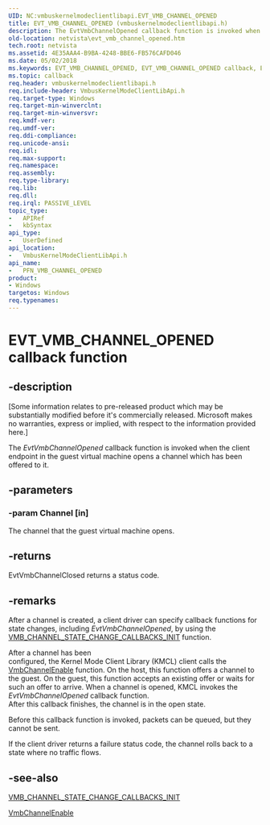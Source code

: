 ```yaml
---
UID: NC:vmbuskernelmodeclientlibapi.EVT_VMB_CHANNEL_OPENED
title: EVT_VMB_CHANNEL_OPENED (vmbuskernelmodeclientlibapi.h)
description: The EvtVmbChannelOpened callback function is invoked when the client endpoint in the guest virtual machine opens a channel which has been offered to it.
old-location: netvista\evt_vmb_channel_opened.htm
tech.root: netvista
ms.assetid: 4E35AAA4-B9BA-4248-BBE6-FB576CAFD046
ms.date: 05/02/2018
ms.keywords: EVT_VMB_CHANNEL_OPENED, EVT_VMB_CHANNEL_OPENED callback, EvtVmbChannelOpened, EvtVmbChannelOpened callback function [Network Drivers Starting with Windows Vista], PFN_VMB_CHANNEL_OPENED, PFN_VMB_CHANNEL_OPENED callback function pointer [Network Drivers Starting with Windows Vista], netvista.evt_vmb_channel_opened, vmbuskernelmodeclientlibapi/EvtVmbChannelOpened
ms.topic: callback
req.header: vmbuskernelmodeclientlibapi.h
req.include-header: VmbusKernelModeClientLibApi.h
req.target-type: Windows
req.target-min-winverclnt: 
req.target-min-winversvr: 
req.kmdf-ver: 
req.umdf-ver: 
req.ddi-compliance: 
req.unicode-ansi: 
req.idl: 
req.max-support: 
req.namespace: 
req.assembly: 
req.type-library: 
req.lib: 
req.dll: 
req.irql: PASSIVE_LEVEL
topic_type:
-	APIRef
-	kbSyntax
api_type:
-	UserDefined
api_location:
-	VmbusKernelModeClientLibApi.h
api_name:
-	PFN_VMB_CHANNEL_OPENED
product:
- Windows
targetos: Windows
req.typenames: 
---
```


# EVT_VMB_CHANNEL_OPENED callback function


## -description


<p class="CCE_Message">[Some information relates to pre-released product which may be substantially modified before it's commercially released. Microsoft makes no warranties, express or implied, with respect to the information provided here.]

The <i>EvtVmbChannelOpened</i> callback function is invoked when the client endpoint in the guest virtual machine opens a
channel which has been offered to it. 


## -parameters




### -param Channel [in]

The channel that the guest virtual machine opens.


## -returns



EvtVmbChannelClosed returns a status code.




## -remarks



After a channel is created, a client driver can specify callback functions for state changes, including  <i>EvtVmbChannelOpened</i>, by using the <a href="https://msdn.microsoft.com/2255C8A2-85FB-4B96-8AE9-66FAFD73EE73">VMB_CHANNEL_STATE_CHANGE_CALLBACKS_INIT</a> function.

After a channel has been  
configured, the Kernel Mode Client Library (KMCL) client calls the <a href="https://msdn.microsoft.com/A0256B3F-C35C-45AB-A825-0A82189F08DC">VmbChannelEnable</a> function.  On the host, this 
function offers a channel to the guest.  On the guest, this function 
accepts an existing offer or waits for such an offer to arrive.  When a channel is opened, KMCL invokes the <i>EvtVmbChannelOpened</i> callback function.  
After this callback finishes, the channel
is in the open state.

  Before this callback function is invoked, packets can
be queued, but they cannot be sent.


If the client driver returns a failure  status code, the channel
rolls back to a state where no traffic flows.




## -see-also




<a href="https://msdn.microsoft.com/2255C8A2-85FB-4B96-8AE9-66FAFD73EE73">VMB_CHANNEL_STATE_CHANGE_CALLBACKS_INIT</a>



<a href="https://msdn.microsoft.com/A0256B3F-C35C-45AB-A825-0A82189F08DC">VmbChannelEnable</a>
 

 

